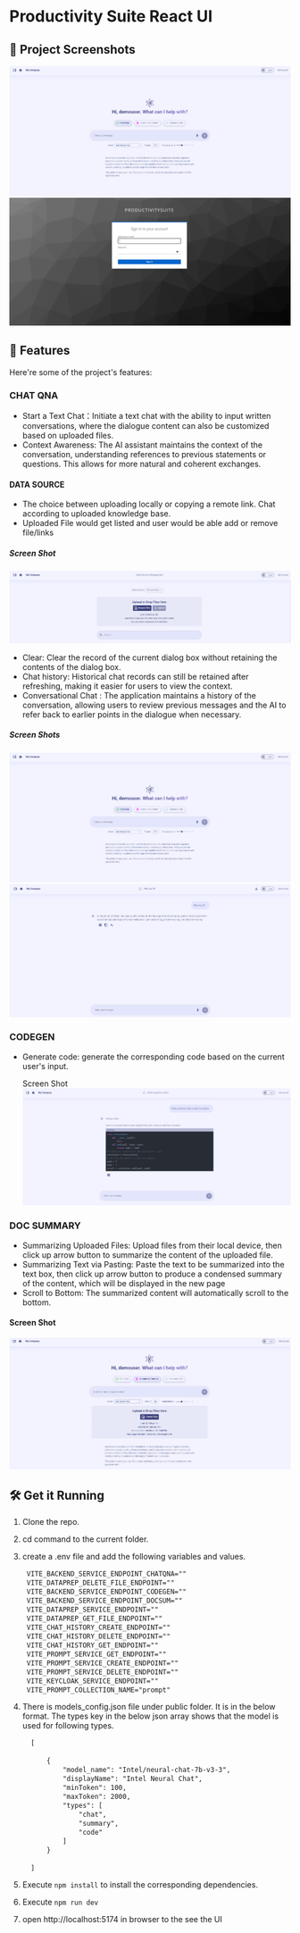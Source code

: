 # Productivity Suite React UI

## 📸 Project Screenshots

![project-screenshot](../../assets/img/chat_qna_init.png)
![project-screenshot](../../assets/img/Login_page.png)

## 🧐 Features

Here're some of the project's features:

### CHAT QNA

- Start a Text Chat：Initiate a text chat with the ability to input written conversations, where the dialogue content can also be customized based on uploaded files.
- Context Awareness: The AI assistant maintains the context of the conversation, understanding references to previous statements or questions. This allows for more natural and coherent exchanges.

#### DATA SOURCE

- The choice between uploading locally or copying a remote link. Chat according to uploaded knowledge base.
- Uploaded File would get listed and user would be able add or remove file/links

##### Screen Shot

![project-screenshot](../../assets/img/data_source.png)

- Clear: Clear the record of the current dialog box without retaining the contents of the dialog box.
- Chat history: Historical chat records can still be retained after refreshing, making it easier for users to view the context.
- Conversational Chat : The application maintains a history of the conversation, allowing users to review previous messages and the AI to refer back to earlier points in the dialogue when necessary.

##### Screen Shots

![project-screenshot](../../assets/img/chat_qna_init.png)
![project-screenshot](../../assets/img/chatqna_with_conversation.png)

### CODEGEN

- Generate code: generate the corresponding code based on the current user's input.

  Screen Shot
  ![project-screenshot](../../assets/img/codegen.png)

### DOC SUMMARY

- Summarizing Uploaded Files: Upload files from their local device, then click up arrow button to summarize the content of the uploaded file.
- Summarizing Text via Pasting: Paste the text to be summarized into the text box, then click up arrow button to produce a condensed summary of the content, which will be displayed in the new page
- Scroll to Bottom: The summarized content will automatically scroll to the bottom.

#### Screen Shot

![project-screenshot](../../assets/img/doc_summary.png)

## 🛠️ Get it Running

1. Clone the repo.

2. cd command to the current folder.

3. create a .env file and add the following variables and values.
   ```
    VITE_BACKEND_SERVICE_ENDPOINT_CHATQNA=""
    VITE_DATAPREP_DELETE_FILE_ENDPOINT=""
    VITE_BACKEND_SERVICE_ENDPOINT_CODEGEN=""
    VITE_BACKEND_SERVICE_ENDPOINT_DOCSUM=""
    VITE_DATAPREP_SERVICE_ENDPOINT=""
    VITE_DATAPREP_GET_FILE_ENDPOINT=""
    VITE_CHAT_HISTORY_CREATE_ENDPOINT=""
    VITE_CHAT_HISTORY_DELETE_ENDPOINT=""
    VITE_CHAT_HISTORY_GET_ENDPOINT=""
    VITE_PROMPT_SERVICE_GET_ENDPOINT=""
    VITE_PROMPT_SERVICE_CREATE_ENDPOINT=""
    VITE_PROMPT_SERVICE_DELETE_ENDPOINT=""
    VITE_KEYCLOAK_SERVICE_ENDPOINT=""
    VITE_PROMPT_COLLECTION_NAME="prompt"
   ```
4. There is models_config.json file under public folder. It is in the below format. The types key in the below json array shows that the model is used for following types.
   ```
     [

         {
             "model_name": "Intel/neural-chat-7b-v3-3",
             "displayName": "Intel Neural Chat",
             "minToken": 100,
             "maxToken": 2000,
             "types": [
                 "chat",
                 "summary",
                 "code"
             ]
         }

     ]
   ```
5. Execute `npm install` to install the corresponding dependencies.

6. Execute `npm run dev`

7. open http://localhost:5174 in browser to the see the UI
